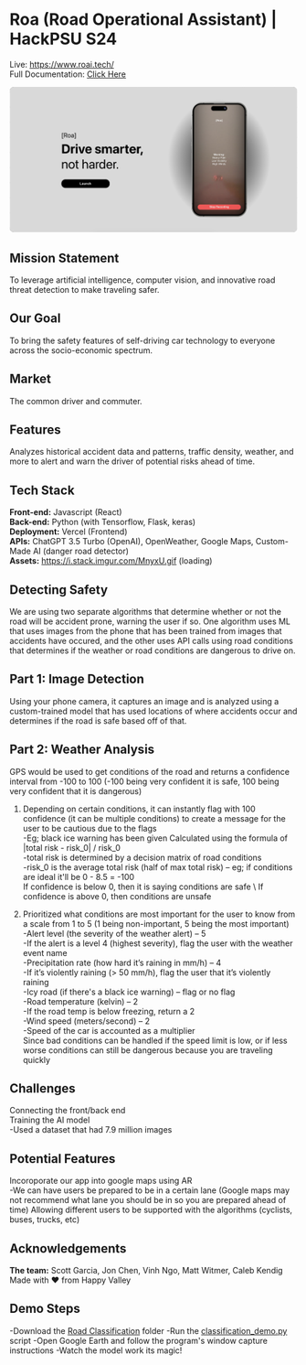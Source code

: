 # Roa (Road Operational Assistant) | HackPSU S24
Live: https://www.roai.tech/ \
Full Documentation: [Click Here](https://docs.google.com/document/d/1GKJtoUw5x7jsu0hhcjV1IlJCumnQOxCSvxdRN2hLgcY/edit?usp=sharing)

![cover](Promo.png)

## Mission Statement
To leverage artificial intelligence, computer vision, and innovative road threat detection to make traveling safer.


## Our Goal
To bring the safety features of self-driving car technology to everyone across the socio-economic spectrum.
## Market
The common driver and commuter.

## Features
Analyzes historical accident data and patterns, traffic density, weather, and more to alert and warn the driver of potential risks ahead of time.


## Tech Stack 
**Front-end:** Javascript (React)\
**Back-end:** Python (with Tensorflow, Flask, keras)\
**Deployment:** Vercel (Frontend)\
**APIs:** ChatGPT 3.5 Turbo (OpenAI), OpenWeather, Google Maps, Custom-Made AI (danger road detector)\
**Assets:** https://i.stack.imgur.com/MnyxU.gif (loading)

## Detecting Safety
We are using two separate algorithms that determine whether or not the road will be accident prone, warning the user if so.
One algorithm uses ML that uses images from the phone that has been trained from images that accidents have occured, and the other
uses API calls using road conditions that determines if the weather or road conditions are dangerous to drive on.

## Part 1: Image Detection
Using your phone camera, it captures an image and is analyzed using a custom-trained model that has used locations of where accidents occur and determines if the road is safe based off of that.

## Part 2: Weather Analysis
GPS would be used to get conditions of the road and returns a confidence interval from -100 to 100 
(-100 being very confident it is safe, 100 being very confident that it is dangerous) 
1. Depending on certain conditions, it can instantly flag with 100 confidence (it can be multiple conditions) to create a message for the user to be cautious due to the flags \
  -Eg; black ice warning has been given 
Calculated using the formula of |total risk - risk_0| / risk_0 \
  -total risk is determined by a decision matrix of road conditions \
  -risk_0 is the average total risk (half of max total risk) – eg; if conditions are ideal it'll be 0 - 8.5 = -100 \
If confidence is below 0, then it is saying conditions are safe \ 
If confidence is above 0, then conditions are unsafe 

2. Prioritized what conditions are most important for the user to know from a scale from 1 to 5 (1 being non-important, 5 being the most important) \
  -Alert level (the severity of the weather alert) – 5 \
    -If the alert is a level 4 (highest severity), flag the user with the weather event name \
  -Precipitation rate (how hard it’s raining in mm/h) – 4 \
  -If it’s violently raining (> 50 mm/h), flag the user that it’s violently raining \
  -Icy road (if there's a black ice warning) – flag or no flag \
  -Road temperature (kelvin) – 2 \
  -If the road temp is below freezing, return a 2 \
  -Wind speed (meters/second) – 2 \
  -Speed of the car is accounted as a multiplier \
Since bad conditions can be handled if the speed limit is low, or if less worse conditions can still be dangerous because you are traveling quickly

## Challenges
Connecting the front/back end \
Training the AI model \
 -Used a dataset that had 7.9 million images

## Potential Features
Incoroporate our app into google maps using AR \
  -We can have users be prepared to be in a certain lane (Google maps may not recommend what lane you should be in
so you are prepared ahead of time) 
Allowing different users to be supported with the algorithms (cyclists, buses, trucks, etc)

## Acknowledgements
**The team:** Scott Garcia, Jon Chen, Vinh Ngo, Matt Witmer, Caleb Kendig\
Made with ❤️ from Happy Valley

## Demo Steps
  -Download the [Road Classification]([url](https://github.com/thisisjonchen/S24HackPSU-Roa/tree/main/Road%20Classification)https://github.com/thisisjonchen/S24HackPSU-Roa/tree/main/Road%20Classification) folder
  -Run the [classification_demo.py]([url](https://github.com/thisisjonchen/S24HackPSU-Roa/blob/main/Road%20Classification/classification_demo.py)https://github.com/thisisjonchen/S24HackPSU-Roa/blob/main/Road%20Classification/classification_demo.py) script
  -Open Google Earth and follow the program's window capture instructions
  -Watch the model work its magic!
